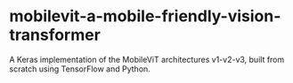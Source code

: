 # mobilevit-a-mobile-friendly-vision-transformer
A Keras implementation of the MobileViT architectures v1-v2-v3, built from scratch using TensorFlow and Python.
